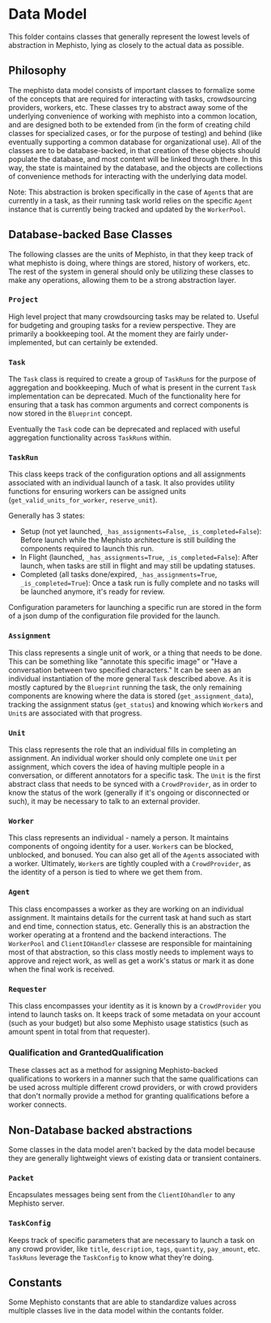 # Data Model
This folder contains classes that generally represent the lowest levels of abstraction in Mephisto, lying as closely to the actual data as possible.

## Philosophy
The mephisto data model consists of important classes to formalize some of the concepts that are required for interacting with tasks, crowdsourcing providers, workers, etc. These classes try to abstract away some of the underlying convenience of working with mephisto into a common location, and are designed both to be extended from (in the form of creating child classes for specialized cases, or for the purpose of testing) and behind (like eventually supporting a common database for organizational use). All of the classes are to be database-backed, in that creation of these objects should populate the database, and most content will be linked through there. In this way, the state is maintained by the database, and the objects are collections of convenience methods for interacting with the underlying data model.

Note: This abstraction is broken specifically in the case of `Agent`s that are currently in a task, as their running task world relies on the specific `Agent` instance that is currently being tracked and updated by the `WorkerPool`.

## Database-backed Base Classes
The following classes are the units of Mephisto, in that they keep track of what mephisto is doing, where things are stored, history of workers, etc. The rest of the system in general should only be utilizing these classes to make any operations, allowing them to be a strong abstraction layer.

### `Project`
High level project that many crowdsourcing tasks may be related to. Useful for budgeting and grouping tasks for a review perspective. They are primarily a bookkeeping tool. At the moment they are fairly under-implemented, but can certainly be extended.

### `Task`
The `Task` class is required to create a group of `TaskRun`s for the purpose of aggregation and bookkeeping. Much of what is present in the current `Task` implementation can be deprecated. Much of the functionality here for ensuring that a task has common arguments and correct components is now stored in the `Blueprint` concept.

Eventually the `Task` code can be deprecated and replaced with useful aggregation functionality across `TaskRun`s within.

### `TaskRun`
This class keeps track of the configuration options and all assignments associated with an individual launch of a task. It also provides utility functions for ensuring workers can be assigned units (`get_valid_units_for_worker`, `reserve_unit`).

Generally has 3 states:
- Setup (not yet launched, `_has_assignments=False`, `_is_completed=False`): Before launch while the Mephisto architecture is still building the components required to launch this run.
- In Flight (launched, `_has_assignments=True`, `_is_completed=False`): After launch, when tasks are still in flight and may still be updating statuses.
- Completed (all tasks done/expired, `_has_assignments=True`, `_is_completed=True`): Once a task run is fully complete and no tasks will be launched anymore, it's ready for review.

Configuration parameters for launching a specific run are stored in the form of a json dump of the configuration file provided for the launch.

### `Assignment`
This class represents a single unit of work, or a thing that needs to be done. This can be something like "annotate this specific image" or "Have a conversation between two specified characters." It can be seen as an individual instantiation of the more general `Task` described above. As it is mostly captured by the `Blueprint` running the task, the only remaining components are knowing where the data is stored (`get_assignment_data`), tracking the assignment status (`get_status`) and knowing which `Worker`s and `Unit`s are associated with that progress.

### `Unit`
This class represents the role that an individual fills in completing an assignment. An individual worker should only complete one `Unit` per assignment, which covers the idea of having multiple people in a conversation, or different annotators for a specific task. The `Unit` is the first abstract class that needs to be synced with a `CrowdProvider`, as in order to know the status of the work (generally if it's ongoing or disconnected or such), it may be necessary to talk to an external provider.

### `Worker`
This class represents an individual - namely a person. It maintains components of ongoing identity for a user. `Worker`s can be blocked, unblocked, and bonused. You can also get all of the `Agent`s associated with a worker. Ultimately, `Worker`s are tightly coupled with a `CrowdProvider`, as the identity of a person is tied to where we get them from.

### `Agent`
This class encompasses a worker as they are working on an individual assignment. It maintains details for the current task at hand such as start and end time, connection status, etc. Generally this is an abstraction the worker operating at a frontend and the backend interactions. The `WorkerPool` and `ClientIOHandler` classese are responsible for maintaining most of that abstraction, so this class mostly needs to implement ways to approve and reject work, as well as get a work's status or mark it as done when the final work is received.

### `Requester`
This class encompasses your identity as it is known by a `CrowdProvider` you intend to launch tasks on. It keeps track of some metadata on your account (such as your budget) but also some Mephisto usage statistics (such as amount spent in total from that requester).

### Qualification and GrantedQualification
These classes act as a method for assigning Mephisto-backed qualifications to workers in a manner such that the same qualifications can be used across multiple different crowd providers, or with crowd providers that don't normally provide a method for granting qualifications before a worker connects.

## Non-Database backed abstractions
Some classes in the data model aren't backed by the data model because they are generally lightweight views of existing data or transient containers.

### `Packet`
Encapsulates messages being sent from the `ClientIOhandler` to any Mephisto server.

### `TaskConfig`
Keeps track of specific parameters that are necessary to launch a task on any crowd provider, like `title`, `description`, `tags`, `quantity`, `pay_amount`, etc. `TaskRuns` leverage the `TaskConfig` to know what they're doing.

## Constants
Some Mephisto constants that are able to standardize values across multiple classes live in the data model within the contants folder.

